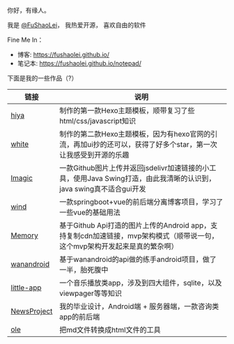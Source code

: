 你好，有缘人。


我是 [@FuShaoLei](https://github.com/FuShaoLei)， 我热爱开源， 喜欢自由的软件

Fine Me In：

- 博客: https://fushaolei.github.io/
- 笔记本: https://fushaolei.github.io/notepad/

下面是我的一些作品（?）

| 链接                                                       | 说明                                                         |
| ---------------------------------------------------------- | ------------------------------------------------------------ |
| [hiya](https://github.com/FuShaoLei/hexo-theme-hiya)       | 制作的第一款Hexo主题模板，顺带复习了些html/css/javascript知识 |
| [white](https://github.com/FuShaoLei/hexo-theme-white)     | 制作的第二款Hexo主题模板，因为有hexo官网的引流，再加ui抄的还可以，获得了好多个star，第一次让我感受到开源的乐趣 |
| [Imagic](https://github.com/FuShaoLei/Imagic)              | 一款Github图片上传并返回jsdelivr加速链接的小工具，使用Java Swing打造，由此我清晰的认识到，java swing真不适合gui开发 |
| [wind](https://github.com/FuShaoLei/wind)                  | 一款springboot+vue的前后端分离博客项目，学习了一些vue的基础用法 |
| [Memory](https://github.com/FuShaoLei/Memory)              | 基于Github Api打造的图片上传的Android app，支持复制cdn加速链接，mvp架构模式（顺带说一句，这个mvp架构开发起来是真的繁杂啊） |
| [wanandroid](https://github.com/FuShaoLei/java-wanandroid) | 基于wanandroid的api做的练手android项目，做了一半，胎死腹中   |
| [little-app](https://github.com/FuShaoLei/little-app)      | 一个音乐播放类app，涉及到四大组件，sqlite，以及viewpager等等知识 |
| [NewsProject](https://github.com/FuShaoLei/NewsProject)    | 我的毕业设计，Android端 + 服务器端，一款咨询类app的前后端    |
| [ole](https://github.com/FuShaoLei/ole)                    | 把md文件转换成html文件的工具   |
